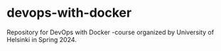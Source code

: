# devops-with-docker
Repository for DevOps with Docker -course organized by University of Helsinki in Spring 2024.
